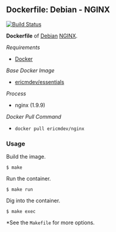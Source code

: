 ## Dockerfile: Debian - NGINX

[![Build Status](https://travis-ci.org/ericmdev/nginx.dockerfile.svg?branch=master)](https://travis-ci.org/ericmdev/nginx.dockerfile)

**Dockerfile** of [Debian](https://www.debian.org/) [NGINX](https://www.nginx.com/).

*Requirements*
- [Docker](https://www.docker.com/) 

*Base Docker Image*
- [ericmdev/essentials](https://hub.docker.com/r/ericmdev/essentials/)

*Process*
- nginx (1.9.9)

*Docker Pull Command*
- `docker pull ericmdev/nginx`

### Usage

Build the image.

    $ make

Run the container.

    $ make run

Dig into the container.

    $ make exec

*See the `Makefile` for more options.
